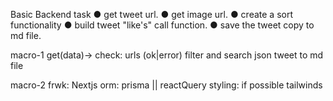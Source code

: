 
Basic Backend task
● get tweet url.
● get image url.
● create a sort functionality
● build tweet "like's" call function.
● save the tweet copy to md file.

macro-1
get(data)-> check: urls (ok|error)
filter and search json 
tweet to md file 

macro-2
frwk: Nextjs
orm: prisma || reactQuery 
styling: if possible tailwinds